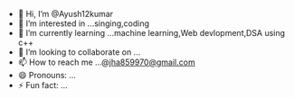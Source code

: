 - 👋 Hi, I’m @Ayush12kumar
- 👀 I’m interested in ...singing,coding
- 🌱 I’m currently learning ...machine learning,Web devlopment,DSA using c++
- 💞️ I’m looking to collaborate on ...
- 📫 How to reach me ...@jha859970@gmail.com
- 😄 Pronouns: ...
- ⚡ Fun fact: ...

<!---
Ayush12kumar/Ayush12kumar is a ✨ special ✨ repository because its `README.md` (this file) appears on your GitHub profile.
You can click the Preview link to take a look at your changes.
--->
